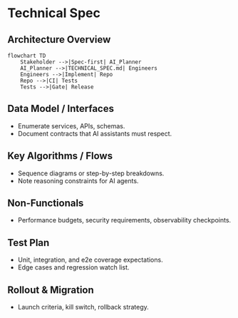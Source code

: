 # Technical Spec

## Architecture Overview
```mermaid
flowchart TD
    Stakeholder -->|Spec-first| AI_Planner
    AI_Planner -->|TECHNICAL_SPEC.md| Engineers
    Engineers -->|Implement| Repo
    Repo -->|CI| Tests
    Tests -->|Gate| Release
```

## Data Model / Interfaces
- Enumerate services, APIs, schemas.
- Document contracts that AI assistants must respect.

## Key Algorithms / Flows
- Sequence diagrams or step-by-step breakdowns.
- Note reasoning constraints for AI agents.

## Non-Functionals
- Performance budgets, security requirements, observability checkpoints.

## Test Plan
- Unit, integration, and e2e coverage expectations.
- Edge cases and regression watch list.

## Rollout & Migration
- Launch criteria, kill switch, rollback strategy.
